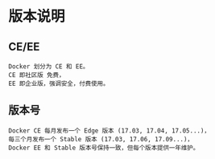 



# 版本说明

## CE/EE

    Docker 划分为 CE 和 EE。
    CE 即社区版 免费，
    EE 即企业版，强调安全，付费使用。

## 版本号

    Docker CE 每月发布一个 Edge 版本 (17.03, 17.04, 17.05...)，
    每三个月发布一个 Stable 版本 (17.03, 17.06, 17.09...)，
    Docker EE 和 Stable 版本号保持一致，但每个版本提供一年维护。


